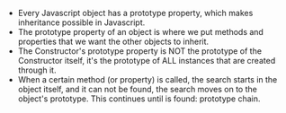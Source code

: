 * Every Javascript object has a prototype property, which makes inheritance possible in Javascript.
* The prototype property of an object is where we put methods and properties that we want the other objects to inherit.
* The Constructor's prototype property is NOT the prototype of the Constructor itself, it's the prototype of ALL instances that are created through it.
* When a certain method (or property) is called, the search starts in the object itself, and it can not be found, the search moves on to the object's prototype. This continues until is found: prototype chain.